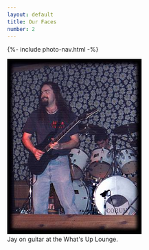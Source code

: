 ```yaml
---
layout: default
title: Our Faces
number: 2
---
```


{%- include photo-nav.html -%}
<br />

<a href="Jay04"><img src="images/jay-03.jpg" /></a><br />
Jay on guitar at the What's Up Lounge.


